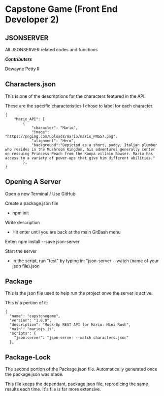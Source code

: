 # Capstone Game (Front End Developer 2)
## JSONSERVER
All JSONSERVER related codes and functions

***Contributers***

Dewayne Petty II

## Characters.json

This is one of the descritptions for the characters featured in the API.

These are the specific characteristics I chose to label for each character.
```
{
	"Mario_API": [
		{
			"character": "Mario",
			"image": "https://pngimg.com/uploads/mario/mario_PNG57.png",
			"alignment": "Hero",
			"background":"Depicted as a short, pudgy, Italian plumber who resides in the Mushroom Kingdom, his adventures generally center on rescuing Princess Peach from the Koopa villain Bowser. Mario has access to a variety of power-ups that give him different abilities."
		},
}
```
## Opening A Server

Open a new Terminal / Use GitHub

Create a package.json file
* npm init

Write description
* Hit enter until you are back at the main GitBash menu

Enter: npm install --save json-server

Start the server
* In the script, run "test" by typing in: "json-server --watch (name of your json file).json

## Package 

This is the json file used to help run the project onve the server is active.

This is a portion of it:
```
{
  "name": "capstonegame",
  "version": "1.0.0",
  "description": "Mock-Up REST API for Mario: Mini Rush",
  "main": "mariojs.js",
  "scripts": {
    "json:server": "json-server --watch characters.json"
  },
```
  ## Package-Lock

  The second portion of the Package.json file. Automatically generated once the package.json was made.

  This file keeps the dependant, package.json file, reprodicing the same results each time. It's  file is far more extensive. 